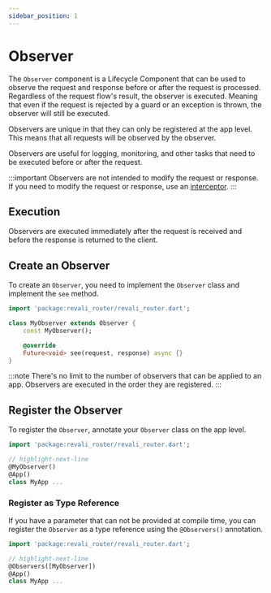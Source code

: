 ```yaml
---
sidebar_position: 1
---
```


# Observer

The `Observer` component is a Lifecycle Component that can be used to observe the request and response before or after the request is processed. Regardless of the request flow's result, the observer is executed. Meaning that even if the request is rejected by a guard or an exception is thrown, the observer will still be executed.

Observers are unique in that they can only be registered at the app level. This means that all requests will be observed by the observer.

Observers are useful for logging, monitoring, and other tasks that need to be executed before or after the request.

:::important
Observers are not intended to modify the request or response. If you need to modify the request or response, use an [interceptor][interceptors].
:::

## Execution

Observers are executed immediately after the request is received and before the response is returned to the client.

## Create an Observer

To create an `Observer`, you need to implement the `Observer` class and implement the `see` method.

```dart title="lib/observers/my_observer.dart"
import 'package:revali_router/revali_router.dart';

class MyObserver extends Observer {
    const MyObserver();

    @override
    Future<void> see(request, response) async {}
}
```

:::note
There's no limit to the number of observers that can be applied to an app. Observers are executed in the order they are registered.
:::

## Register the Observer

To register the `Observer`, annotate your `Observer` class on the app level.

```dart title="routes/my_app.dart"
import 'package:revali_router/revali_router.dart';

// highlight-next-line
@MyObserver()
@App()
class MyApp ...
```

### Register as Type Reference

If you have a parameter that can not be provided at compile time, you can register the `Observer` as a type reference using the `@Observers()` annotation.

```dart title="routes/my_app.dart"
import 'package:revali_router/revali_router.dart';

// highlight-next-line
@Observers([MyObserver])
@App()
class MyApp ...
```

[interceptors]: ./interceptors.md
